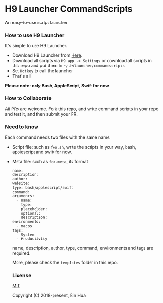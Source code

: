 # H9 Launcher CommandScripts
An easy-to-use script launcher

### How to use H9 Launcher

It's simple to use H9 Launcher.

- Download H9 Launcher from [Here](https://res.binhua.org/dl/H9.dmg).
- Download all scripts via `H9 app -> Settings` or download all scripts in this repo and put them in `~/.h9launcher/commandscripts`
- Set `Hotkey` to call the launcher
- That's all

**Please note: only Bash, AppleScript, Swift for now.**

### How to Collaborate

All PRs are welcome. Fork this repo, and write command scripts in your repo and test it, and then submit your PR.

### Need to know

Each command needs two files with the same name.
- Script file: such as `foo.sh`, write the scripts in your way, bash, applescript and swift for now.
- Meta file: such as `foo.meta`, its format
  ```
  name: 
  description: 
  author: 
  website: 
  type: bash/applescript/swift
  command: 
  arguments:
    - name: 
      type: 
      placeholder: 
      optional: 
      description: 
  environments:
    - macos
  tags:
    - System
    - Productivity
  ```

  name, description, author, type, command, environments and tags are required.

  More, please check the `templates` folder in this repo.

  ### License

  [MIT](LICENSE)
  
  Copyright (C) 2018-present, Bin Hua
